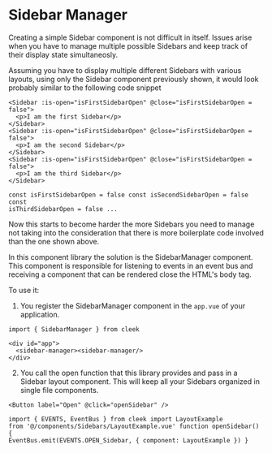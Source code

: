 # Sidebar Manager

Creating a simple Sidebar component is not difficult in itself. Issues arise when you have to manage multiple possible Sidebars and keep track of their display state simultaneosly.

Assuming you have to display multiple different Sidebars with various layouts, using only the Sidebar component previously shown, it would look probably similar to the following code snippet

```vue
<Sidebar :is-open="isFirstSidebarOpen" @close="isFirstSidebarOpen = false">
  <p>I am the first Sidebar</p>
</Sidebar>
<Sidebar :is-open="isFirstSidebarOpen" @close="isFirstSidebarOpen = false">
  <p>I am the second Sidebar</p>
</Sidebar>
<Sidebar :is-open="isFirstSidebarOpen" @close="isFirstSidebarOpen = false">
  <p>I am the third Sidebar</p>
</Sidebar>

const isFirstSidebarOpen = false const isSecondSidebarOpen = false const
isThirdSidebarOpen = false ...
```

Now this starts to become harder the more Sidebars you need to manage not taking into the consideration that there is more boilerplate code involved than the one shown above.

In this component library the solution is the SidebarManager component. This component is responsible for listening to events in an event bus and receiving a component that can be rendered close the HTML's body tag.

To use it:

1. You register the SidebarManager component in the `app.vue` of your application.

```vue
import { SidebarManager } from cleek

<div id="app">
  <sidebar-manager><sidebar-manager/>
</div>
```

2. You call the open function that this library provides and pass in a Sidebar layout component. This will keep all your Sidebars organized in single file components.

```vue
<Button label="Open" @click="openSidebar" />

import { EVENTS, EventBus } from cleek import LayoutExample
from '@/components/Sidebars/LayoutExample.vue' function openSidebar() {
EventBus.emit(EVENTS.OPEN_Sidebar, { component: LayoutExample }) }
```

<SidebarManagerExample />

<script setup>
import SidebarManagerExample from './SidebarManagerExample.vue'
</script>
